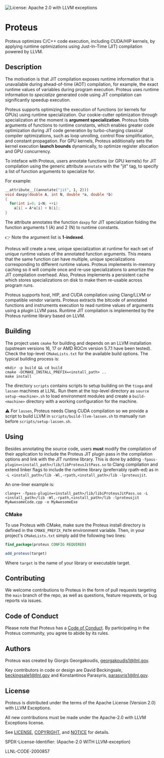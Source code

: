 ![License: Apache 2.0 with LLVM exceptions](https://img.shields.io/badge/license-Apache%202.0%20with%20LLVM%20exceptions-blue.svg)

# Proteus

Proteus optimizes C/C++ code execution, including CUDA/HIP kernels, by applying
runtime optimizations using Just-In-Time (JIT) compilation powered by LLVM.

## Description
The motivation is that JIT compilation exposes runtime information that is
unavailable during ahead-of-time (AOT) compilation, for example, the exact
runtime values of variables during program execution.
Proteus uses runtime information to *specialize* generated code using JIT
compilation can significantly speedup execution.

Proteus supports optimizing the execution of functions (or kernels for GPUs)
using runtime specialization.
Our cookie-cutter optimization through specialization at the moment is
**argument specialization**.
Proteus folds arguments of functions to runtime constants, which enables greater
code optimization during JIT code generation by turbo-charging classical
compiler optimizations, such as loop unrolling, control flow simplification, and
constant propagation.
For GPU kernels, Proteus additionally sets the kernel execution **launch
bounds** dynamically, to optimize register allocation and GPU concurrency.

To inteface with Proteus, users annotate functions (or GPU kernels) for JIT
compilation using the generic attribute `annotate` with the "jit" tag, to
specify a list of function arguments to specialize for.

For example:
```cpp
__attribute__((annotate("jit", 1, 2)))
void daxpy(double A, int N, double *a, double *b)
{
  for(int i=0; i<N; ++i)
    a[i] = A*a[i] + b[i];
}
```
The attribute annotates the function `daxpy` for JIT specialization folding the
function arguments 1 (A) and 2 (N) to runtime constants.

👉 Note the argument list is **1-indexed**.

Proteus will create a new, unique specialization at runtime for each set of
unique runtime values of the annotated function arguments.
This means that the same function can have multiple, unique specializations
corresponding to different runtime values.
Proteus implements in-memory caching so it will compile once and re-use
specializations to amortize the JIT compilation overhead.
Also, Proteus implements a persistent cache which stores specializations on disk
to make them re-usable across program runs.

Proteus supports host, HIP, and CUDA compilation using Clang/LLVM or
compatible vendor variants.
Proteus extracts the bitcode of annotated functions and instruments execution to
read runtime values of arguments using a plugin LLVM pass.
Runtime JIT compilation is implemented by the Proteus runtime library based on
LLVM.

## Building
The project uses `cmake` for building and depends on an LLVM installation
(upstream versions 16, 17 or AMD ROCm version 5.7.1 have been tested).
Check the top-level `CMakeLists.txt` for the available build options.
The typical building process is:
```
mkdir -p build && cd build
cmake -DCMAKE_INSTALL_PREFIX=<install_path> ..
make install
```

The directory `scripts` contains scripts to setup building on the `tioga` and
`lassen` machines at LLNL.
Run them at the top-level directory as `source setup-<machine>.sh` to load
environment modules and create a `build-<machine>` directory with a working
configuration for the machine.

⚠️ For `lassen`, Proteus needs Clang CUDA compilation so we provide a script to
build LLVM in `scripts/build-llvm-lassen.sh` to manually run before
`scripts/setup-lassen.sh`.

## Using

Besides annotating the source code, users **must** modify the compilation of
their application to include the Proteus JIT plugin pass in the compilation
options and link with the JIT runtime library.
This is done by adding `-fpass-plugin=<install_path>/lib/libProteusJitPass.so`
to Clang compilation and extend linker flags to include the runtime library (preferrably
rpath-ed) as in `-L <install_path>/lib -Wl,-rpath,<install_path>/lib
-lproteusjit`.

An one-liner example is:
```
clang++ -fpass-plugin=<install_path>/lib/libiProteusJitPass.so -L <install_path>/lib -Wl,-rpath,<install_path>/lib -lproteusjit MyAwesomeCode.cpp -o MyAwesomeExe
```

### CMake

To use Proteus with CMake, make sure the Proteus install directory is defined
in the `CMAKE_PREFIX_PATH` environment variable. Then, in your project's 
`CMakeLists.txt` simply add the following two lines:

```cmake
find_package(proteus CONFIG REQUIRED)

add_proteus(target)
```

Where `target` is the name of your library or executable target.


## Contributing

We welcome contributions to Proteus in the form of pull requests targeting the
`main` branch of the repo, as well as questions, feature requrests, or bug reports
via issues.

## Code of Conduct

Please note that Proteus has a [Code of Conduct](CODE_OF_CONDUCT.md). By participating in the Proteus
community, you agree to abide by its rules.

## Authors
Proteus was created by Giorgis Georgakoudis, georgakoudis1@llnl.gov.

Key contributors in code or design are David Beckingsale, beckingsale1@llnl.gov
and Konstantinos Parasyris, parasyris1@llnl.gov.

## License

Proteus is distributed under the terms of the Apache License (Version 2.0) with
LLVM Exceptions.

All new contributions must be made under the Apache-2.0 with LLVM Exceptions license.

See [LICENSE](LICENSE), [COPYRIGHT](COPYRIGHT), and [NOTICE](NOTICE) for details.

SPDX-License-Identifier: (Apache-2.0 WITH LLVM-exception)

LLNL-CODE-2000857
